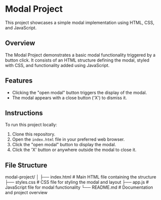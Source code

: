 # Modal Project

This project showcases a simple modal implementation using HTML, CSS, and JavaScript.

## Overview

The Modal Project demonstrates a basic modal functionality triggered by a button click. It consists of an HTML structure defining the modal, styled with CSS, and functionality added using JavaScript.

## Features

- Clicking the "open modal" button triggers the display of the modal.
- The modal appears with a close button ('X') to dismiss it.

## Instructions

To run this project locally:

1. Clone this repository.
2. Open the `index.html` file in your preferred web browser.
3. Click the "open modal" button to display the modal.
4. Click the 'X' button or anywhere outside the modal to close it.

## File Structure

modal-project/
│
├── index.html # Main HTML file containing the structure
├── styles.css # CSS file for styling the modal and layout
├── app.js # JavaScript file for modal functionality
└── README.md # Documentation and project overview

